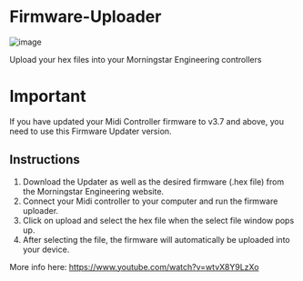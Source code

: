 # Firmware-Uploader
![image](https://user-images.githubusercontent.com/6988852/156874667-c564eab4-afee-429e-8c98-7d549e138188.png)

Upload your hex files into your Morningstar Engineering controllers

# Important
If you have updated your Midi Controller firmware to v3.7 and above, you need to use this Firmware Updater version.

## Instructions
1. Download the Updater as well as the desired firmware (.hex file) from the Morningstar Engineering website.
2. Connect your Midi controller to your computer and run the firmware uploader.
3. Click on upload and select the hex file when the select file window pops up.
4. After selecting the file, the firmware will automatically be uploaded into your device.

More info here: https://www.youtube.com/watch?v=wtvX8Y9LzXo
